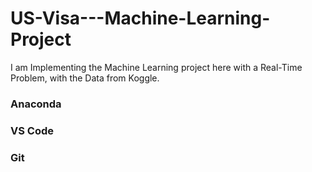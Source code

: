 # US-Visa---Machine-Learning-Project

I am Implementing the Machine Learning project here with a Real-Time Problem, with the Data from Koggle.


### Anaconda
### VS Code
### Git
